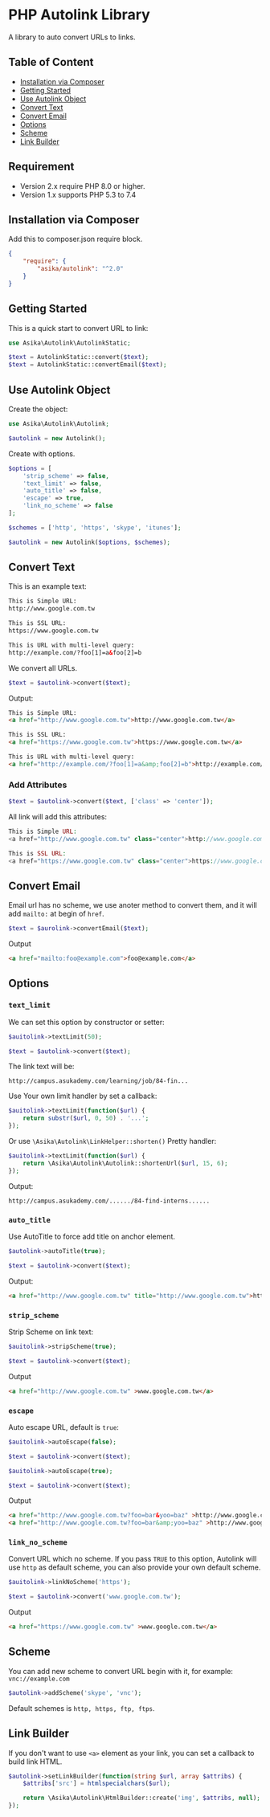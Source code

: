 # PHP Autolink Library

A library to auto convert URLs to links.

## Table of Content

* [Installation via Composer](#installation-via-composer)
* [Getting Started](#getting-started)
* [Use Autolink Object](#use-autolink-object)
* [Convert Text](#convert-text)
* [Convert Email](#convert-email)
* [Options](#options)
* [Scheme](#scheme)
* [Link Builder](#link-builder)

## Requirement

- Version 2.x require PHP 8.0 or higher.
- Version 1.x supports PHP 5.3 to 7.4

## Installation via Composer

Add this to composer.json require block.

``` json
{
    "require": {
        "asika/autolink": "^2.0"
    }
}
```

## Getting Started

This is a quick start to convert URL to link:

```php
use Asika\Autolink\AutolinkStatic;

$text = AutolinkStatic::convert($text);
$text = AutolinkStatic::convertEmail($text);
```

## Use Autolink Object

Create the object:

```php
use Asika\Autolink\Autolink;

$autolink = new Autolink();
```

Create with options.

```php
$options = [
    'strip_scheme' => false,
    'text_limit' => false,
    'auto_title' => false,
    'escape' => true,
    'link_no_scheme' => false
];

$schemes = ['http', 'https', 'skype', 'itunes'];

$autolink = new Autolink($options, $schemes);
```

## Convert Text

This is an example text:

``` html
This is Simple URL:
http://www.google.com.tw

This is SSL URL:
https://www.google.com.tw

This is URL with multi-level query:
http://example.com/?foo[1]=a&foo[2]=b
```

We convert all URLs.

```php
$text = $autolink->convert($text);
```

Output:

``` html
This is Simple URL:
<a href="http://www.google.com.tw">http://www.google.com.tw</a>

This is SSL URL:
<a href="https://www.google.com.tw">https://www.google.com.tw</a>

This is URL with multi-level query:
<a href="http://example.com/?foo[1]=a&amp;foo[2]=b">http://example.com/?foo[1]=a&amp;foo[2]=b</a>
```

### Add Attributes

```php
$text = $autolink->convert($text, ['class' => 'center']);
```

All link will add this attributes:

```php
This is Simple URL:
<a href="http://www.google.com.tw" class="center">http://www.google.com.tw</a>

This is SSL URL:
<a href="https://www.google.com.tw" class="center">https://www.google.com.tw</a>
```

## Convert Email

Email url has no scheme, we use anoter method to convert them, and it will add `mailto:` at begin of `href`.

```php
$text = $aurolink->convertEmail($text);
```

Output

``` html
<a href="mailto:foo@example.com">foo@example.com</a>

```

## Options

### `text_limit`

We can set this option by constructor or setter:

```php
$auitolink->textLimit(50);

$text = $autolink->convert($text);
```

The link text will be:

```
http://campus.asukademy.com/learning/job/84-fin...
```

Use Your own limit handler by set a callback:

```php
$auitolink->textLimit(function($url) {
    return substr($url, 0, 50) . '...';
});
```

Or use `\Asika\Autolink\LinkHelper::shorten()` Pretty handler:

```php
$auitolink->textLimit(function($url) {
    return \Asika\Autolink\Autolink::shortenUrl($url, 15, 6);
});
```

Output:

``` text
http://campus.asukademy.com/....../84-find-interns......
```

### `auto_title`

Use AutoTitle to force add title on anchor element.

```php
$autolink->autoTitle(true);

$text = $autolink->convert($text);
```

Output:

``` html
<a href="http://www.google.com.tw" title="http://www.google.com.tw">http://www.google.com.tw</a>
```

### `strip_scheme`

Strip Scheme on link text:

```php
$auitolink->stripScheme(true);

$text = $autolink->convert($text);
```

Output

``` html
<a href="http://www.google.com.tw" >www.google.com.tw</a>
```

### `escape`

Auto escape URL, default is `true`:

```php
$auitolink->autoEscape(false);

$text = $autolink->convert($text);

$auitolink->autoEscape(true);

$text = $autolink->convert($text);
```

Output

``` html
<a href="http://www.google.com.tw?foo=bar&yoo=baz" >http://www.google.com.tw?foo=bar&yoo=baz</a>
<a href="http://www.google.com.tw?foo=bar&amp;yoo=baz" >http://www.google.com.tw?foo=bar&amp;yoo=baz</a>
```

### `link_no_scheme`

Convert URL which no scheme. If you pass `TRUE` to this option, Autolink will use
`http` as default scheme, you can also provide your own default scheme.

```php
$auitolink->linkNoScheme('https');

$text = $autolink->convert('www.google.com.tw');
```

Output

``` html
<a href="https://www.google.com.tw" >www.google.com.tw</a>
```

## Scheme

You can add new scheme to convert URL begin with it, for example: `vnc://example.com`

```php
$autolink->addScheme('skype', 'vnc');
```

Default schemes is `http, https, ftp, ftps`.

## Link Builder

If you don't want to use `<a>` element as your link, you can set a callback to build link HTML.

```php
$autolink->setLinkBuilder(function(string $url, array $attribs) {
    $attribs['src'] = htmlspecialchars($url);

    return \Asika\Autolink\HtmlBuilder::create('img', $attribs, null);
});
```
